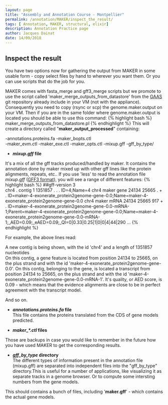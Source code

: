 ```yaml
---
layout: page
title: "Assembly and Annotation Course - Montpellier"
permalink: /annotation/MAKER/inspect_the_result/
tags: [ Annotation, MAKER, structural, elixir]
description: Annotation Practice page
author: Jacques Dainat
date: 14/09/2018
---
```


## Inspect the result

You have two options now for gathering the output from MAKER in some usable form - copy select files by hand to wherever you want them. Or you can use scripts that do the job for you.

MAKER comes with fasta_merge and gff3_merge scripts but we promote to use the script called 'maker\_merge\_outputs\_from\_datastore' from the [GAAS](https://github.com/NBISweden/GAAS) git repository already include in your VM (not with the appliance). Consequently you need to copy (rsync or scp) the genome.maker.output on your VM. Then if you are in the same folder where genome.maker.output is located you should be able to use this command:
{% highlight bash %}
maker_merge_outputs_from_datastore.pl 
{% endhighlight %}
This will create a directory called "**maker_output_processed**" containing:

\-annotations.proteins.fa 
\-maker_bopts.ctl  
\-maker_evm.ctl
\-maker_exe.ctl
\-maker_opts.ctl
\-mixup.gff
\-gff_by_type/  

 - ***mixup.gff* file**  

It's a mix of all the gff tracks produced/handled by maker. It contains the annotation done by maker mixed up with other gff lines like the protein alignments, repeats, etc..
If you use 'less' to read the annotation file *mixup.gff* ([GFF3 format](http://www.sequenceontology.org/gff3.shtml)), you will see a range of different features:
{% highlight bash %}
##gff-version 3  
chr4       .       contig  1       1351857 .       .       .       ID=4;Name=4
chr4       maker   gene    24134   25665   .       +       .       ID=maker-4-exonerate_protein2genome-gene-0.0;Name=maker-4-exonerate_protein2genome-gene-0.0
chr4       maker   mRNA    24134   25665   917     +       .       ID=maker-4-exonerate_protein2genome-gene-0.0-mRNA-1;Parent=maker-4-exonerate_protein2genome-gene-0.0;Name=maker-4-exonerate_protein2genome-gene-0.0-mRNA-1;_AED=0.09;_eAED=0.09;_QI=0|0.33|0.25|1|0|0|4|44|290
...
{% endhighlight %}

For example, the above lines read:

A new contig is being shown, with the id 'chr4' and a length of 1351857 nucleotides  
On this contig, a gene feature is located from position 24134 to 25665, on the plus strand and with the id 'maker-4-exonerate\_protein2genome-gene-0.0'. 
On this contig, belonging to the gene, is located a transcript from position 24134 to 25665, on the plus strand and with the id 'maker-4-exonerate\_protein2genome-gene-0.0-mRNA-1'. It's quality, or AED score, is 0.09 - which means that the evidence alignments are close to be in perfect agreement with the transcript model.

And so on.

 - ***annotations.proteins.fa* file**  
This file contains the proteins translated from the CDS of gene models predicted.

 - ***maker_\*.ctl* files**

 Those are backups in case you would like to remember in the future how you have used MAKER to get the corresponding results.

 - ***gff_by_type* directory**  
The different types of information present in the annotation file (mixup.gff) are separated into independent files into the "gff_by_type" directory.This is useful for a number of applications, like visualizing it as separate tracks in a genome browser. Or to compute some intersting numbers from the gene models.

This should contains a bunch of files, including '**maker.gff**' - which contains the actual gene models.
